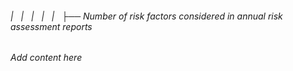 ###### |   |   |   |   |   ├── Number of risk factors considered in annual risk assessment reports

*Add content here*